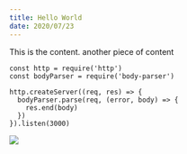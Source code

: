 ```yaml
---
title: Hello World
date: 2020/07/23
---
```


This is the content. another piece of content
```js{1,3-5}
const http = require('http')
const bodyParser = require('body-parser')

http.createServer((req, res) => {
  bodyParser.parse(req, (error, body) => {
    res.end(body)
  })
}).listen(3000)
```

![](https://madewithlove.com/static/e9ae9f9deb398aa2672dc13b828d6c62/9269e/blog-elasticsearch-laravel-2019-scaled.jpg)

